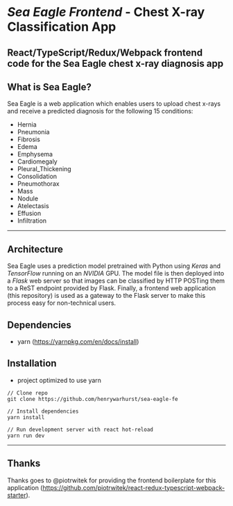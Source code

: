 # *Sea Eagle Frontend* - Chest X-ray Classification App
## React/TypeScript/Redux/Webpack frontend code for the Sea Eagle chest x-ray diagnosis app

## What is Sea Eagle?

Sea Eagle is a web application which enables users to upload chest x-rays and receive a predicted diagnosis for the following 15 conditions:

- Hernia
- Pneumonia
- Fibrosis
- Edema
- Emphysema
- Cardiomegaly
- Pleural_Thickening
- Consolidation
- Pneumothorax
- Mass
- Nodule
- Atelectasis
- Effusion
- Infiltration

---

## Architecture

Sea Eagle uses a prediction model pretrained with Python using *Keras* and *TensorFlow* running on an *NVIDIA* GPU. The model file is then deployed into a *Flask* web server so that images can be classified by HTTP POSTing them to a ReST endpoint provided by Flask. Finally, a frontend web application (this repository) is used as a gateway to the Flask server to make this process easy for non-technical users.

## Dependencies

- yarn (https://yarnpkg.com/en/docs/install)

## Installation
- project optimized to use yarn
```
// Clone repo
git clone https://github.com/henrywarhurst/sea-eagle-fe

// Install dependencies
yarn install

// Run development server with react hot-reload
yarn run dev
```

---

## Thanks

Thanks goes to @piotrwitek for providing the frontend boilerplate for this application (https://github.com/piotrwitek/react-redux-typescript-webpack-starter).
